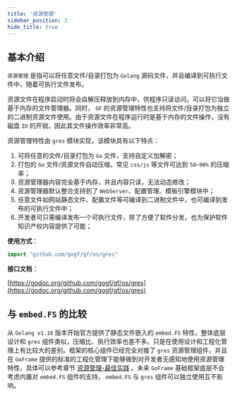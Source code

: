 ```yaml
---
title: '资源管理'
sidebar_position: 3
hide_title: true
---
```


## 基本介绍

`资源管理` 是指可以将任意文件/目录打包为 `Golang` 源码文件，并且编译到可执行文件中，随着可执行文件发布。

资源文件在程序启动时将会自解压释放到内存中，供程序只读访问，可以将它当做基于内存的文件管理器。同时， `GF` 的资源管理特性也支持将文件/目录打包为独立的二进制资源文件使用。由于资源文件在程序运行时是基于内存的文件操作，没有磁盘 `IO` 的开销，因此其文件操作效率非常高。

资源管理特性由 `gres` 模块实现，该模块具有以下特点：

1. 可将任意的文件/目录打包为 `Go` 文件，支持自定义加解密；
2. 打包的 `Go` 文件/资源文件自动压缩，常见 `css/js` 等文件可达到 `50~90%` 的压缩率；
3. 资源管理器内容完全基于内存，并且内容只读，无法动态修改；
4. 资源管理器默认整合支持到了 `WebServer`、配置管理、模板引擎模块中；
5. 任意文件如网站静态文件、配置文件等可编译到二进制文件中，也可编译到发布的可执行文件中；
6. 开发者可只需编译发布一个可执行文件，除了方便了软件分发，也为保护软件知识产权内容提供了可能；

**使用方式**：

```go
import "github.com/gogf/gf/os/gres"

```

**接口文档**：

[https://godoc.org/github.com/gogf/gf/os/gres](https://godoc.org/github.com/gogf/gf/os/gres)

## 与 `embed.FS` 的比较

从 `Golang v1.16` 版本开始官方提供了静态文件嵌入的 `embed.FS` 特性，整体底层设计和 `gres` 组件类似，压缩比、执行效率也差不多。只是在使用设计和工程化管理上有比较大的差别。框架的核心组件已经完全对接了 `gres` 资源管理组件，并且在 `GoFrame` 提供的标准的工程化管理下能够做到对开发者无感知地使用资源管理特性，具体可以参考章节 [资源管理-最佳实践](资源管理-最佳实践.md) 。未来 `GoFrame` 基础框架底层不会考虑内置对 `embed.FS` 组件的支持， `embed.FS` 与 `gres` 组件可以独立使用互不影响。